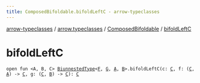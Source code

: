 ```yaml
---
title: ComposedBifoldable.bifoldLeftC - arrow-typeclasses
---
```


[arrow-typeclasses](../../index.html) / [arrow.typeclasses](../index.html) / [ComposedBifoldable](index.html) / [bifoldLeftC](./bifold-left-c.html)

# bifoldLeftC

`open fun <A, B, C> `[`BiunnestedType`](../-biunnested-type.html)`<`[`F`](index.html#F)`, `[`G`](index.html#G)`, `[`A`](bifold-left-c.html#A)`, `[`B`](bifold-left-c.html#B)`>.bifoldLeftC(c: `[`C`](bifold-left-c.html#C)`, f: (`[`C`](bifold-left-c.html#C)`, `[`A`](bifold-left-c.html#A)`) -> `[`C`](bifold-left-c.html#C)`, g: (`[`C`](bifold-left-c.html#C)`, `[`B`](bifold-left-c.html#B)`) -> `[`C`](bifold-left-c.html#C)`): `[`C`](bifold-left-c.html#C)